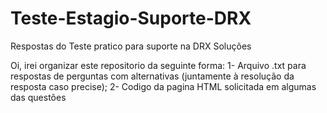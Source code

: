 # Teste-Estagio-Suporte-DRX
Respostas do Teste pratico para suporte na DRX Soluções

Oi, irei organizar este repositorio da seguinte forma:
1- Arquivo .txt para respostas de perguntas com alternativas (juntamente à resolução da resposta caso precise);
2- Codigo da pagina HTML solicitada em algumas das questões
